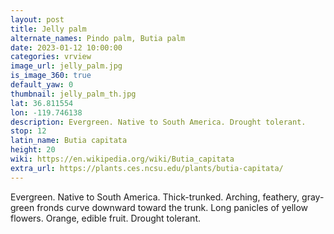```yaml
---
layout: post
title: Jelly palm
alternate_names: Pindo palm, Butia palm
date: 2023-01-12 10:00:00
categories: vrview
image_url: jelly_palm.jpg
is_image_360: true
default_yaw: 0
thumbnail: jelly_palm_th.jpg
lat: 36.811554
lon: -119.746138
description: Evergreen. Native to South America. Drought tolerant.
stop: 12
latin_name: Butia capitata
height: 20
wiki: https://en.wikipedia.org/wiki/Butia_capitata
extra_url: https://plants.ces.ncsu.edu/plants/butia-capitata/
---
```

Evergreen. Native to South America. Thick-trunked. Arching, feathery, gray-green fronds curve downward toward the trunk. Long panicles of yellow flowers.  Orange, edible fruit. Drought tolerant.